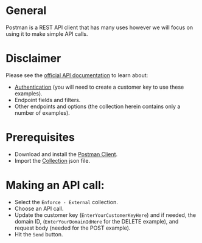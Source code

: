 # General
Postman is a REST API client that has many uses however we will focus on using it to make simple API calls.

# Disclaimer
Please see the [official API documentation](https://docs.umbrella.com/enforcement-api/reference/) to learn about:
* [Authentication](https://docs.umbrella.com/enforcement-api/reference/#authentication-and-versioning) (you will need to create a customer key to use these examples).
* Endpoint fields and filters.
* Other endpoints and options (the collection herein contains only a number of examples).

# Prerequisites
* Download and install the [Postman Client](https://www.getpostman.com/apps).
* Import the [Collection](https://github.com/CiscoDevNet/cloud-security/blob/master/Umbrella/PostmanExamples/EnforcementAPI/Enforce%20-%20External.postman_collection.json) json file.

# Making an API call:
* Select the `Enforce - External` collection.
* Choose an API call.
* Update the customer key (`EnterYourCustomerKeyHere`) and if needed, the domain ID, (`EnterYourDomainIdHere` for the DELETE example), and request body (needed for the POST example).
* Hit the `Send` button.
